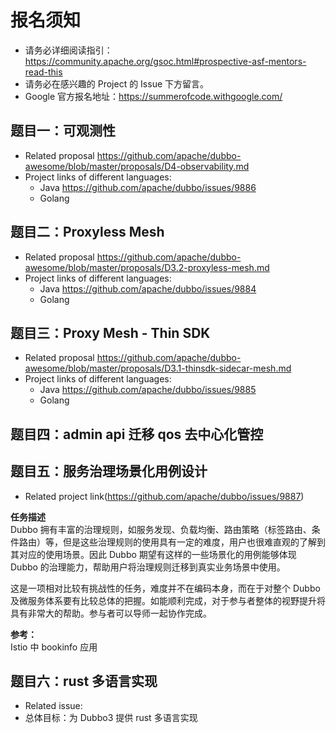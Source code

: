 # 报名须知
* 请务必详细阅读指引：https://community.apache.org/gsoc.html#prospective-asf-mentors-read-this
* 请务必在感兴趣的 Project 的 Issue 下方留言。
* Google 官方报名地址：https://summerofcode.withgoogle.com/


## 题目一：可观测性
* Related proposal https://github.com/apache/dubbo-awesome/blob/master/proposals/D4-observability.md
* Project links of different languages:
  * Java https://github.com/apache/dubbo/issues/9886
  * Golang 
## 题目二：Proxyless Mesh  
* Related proposal https://github.com/apache/dubbo-awesome/blob/master/proposals/D3.2-proxyless-mesh.md
* Project links of different languages:
  * Java https://github.com/apache/dubbo/issues/9884
  * Golang 
## 题目三：Proxy Mesh - Thin SDK
* Related proposal https://github.com/apache/dubbo-awesome/blob/master/proposals/D3.1-thinsdk-sidecar-mesh.md
* Project links of different languages:
  * Java https://github.com/apache/dubbo/issues/9885
  * Golang 
## 题目四：admin api 迁移 qos 去中心化管控

## 题目五：服务治理场景化用例设计
* Related project link(https://github.com/apache/dubbo/issues/9887)    

**任务描述**  
Dubbo 拥有丰富的治理规则，如服务发现、负载均衡、路由策略（标签路由、条件路由）等，但是这些治理规则的使用具有一定的难度，用户也很难直观的了解到其对应的使用场景。因此 Dubbo 期望有这样的一些场景化的用例能够体现 Dubbo 的治理能力，帮助用户将治理规则迁移到真实业务场景中使用。

这是一项相对比较有挑战性的任务，难度并不在编码本身，而在于对整个 Dubbo 及微服务体系要有比较总体的把握。如能顺利完成，对于参与者整体的视野提升将具有非常大的帮助。参与者可以导师一起协作完成。

**参考：**  
Istio 中 bookinfo 应用

## 题目六：rust 多语言实现
* Related issue: 
* 总体目标：为 Dubbo3 提供 rust 多语言实现
